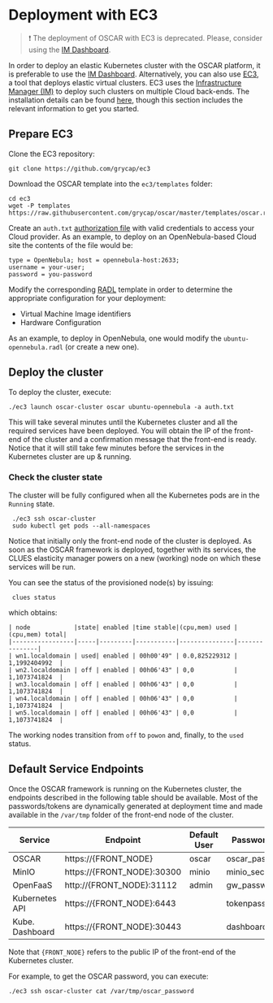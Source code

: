 # Deployment with EC3

> ❗️
> The deployment of OSCAR with EC3 is deprecated. Please, consider using the [IM Dashboard](deploy-im-dashboard.md).

In order to deploy an elastic Kubernetes cluster with the OSCAR platform, it
is preferable to use the
[IM Dashboard](https://im.egi.eu). 
Alternatively, you can also use [EC3](https://github.com/grycap/ec3), a tool
that deploys elastic virtual clusters. EC3 uses the
[Infrastructure Manager (IM)](https://www.grycap.upv.es/im) to deploy such
clusters on multiple Cloud back-ends. The installation details can be found
[here](https://ec3.readthedocs.io/en/latest/intro.html#installation), though
this section includes the relevant information to get you started.

## Prepare EC3

Clone the EC3 repository:

```
git clone https://github.com/grycap/ec3
```

Download the OSCAR template into the `ec3/templates` folder:

```
cd ec3
wget -P templates https://raw.githubusercontent.com/grycap/oscar/master/templates/oscar.radl
```

Create an `auth.txt`
[authorization file](https://ec3.readthedocs.io/en/devel/ec3.html#authorization-file)
with valid credentials to access your Cloud provider. As an example, to deploy
on an OpenNebula-based Cloud site the contents of the file would be:

```
type = OpenNebula; host = opennebula-host:2633;
username = your-user;
password = you-password
```

Modify the corresponding
[RADL](https://imdocs.readthedocs.io/en/latest/radl.html#resource-and-application-description-language-radl)
template in order to determine the appropriate configuration for your
deployment:

- Virtual Machine Image identifiers
- Hardware Configuration

As an example, to deploy in OpenNebula, one would modify the
`ubuntu-opennebula.radl` (or create a new one).

## Deploy the cluster

To deploy the cluster, execute:

```
./ec3 launch oscar-cluster oscar ubuntu-opennebula -a auth.txt
```

This will take several minutes until the Kubernetes cluster and all the
required services have been deployed. You will obtain the IP of the front-end
of the cluster and a confirmation message that the front-end is ready. Notice
that it will still take few minutes before the services in the Kubernetes
cluster are up & running.

### Check the cluster state

The cluster will be fully configured when all the Kubernetes pods are in the
`Running` state.

```
 ./ec3 ssh oscar-cluster
 sudo kubectl get pods --all-namespaces
```

Notice that initially only the front-end node of the cluster is deployed.
As soon as the OSCAR framework is deployed, together with its services, the
CLUES elasticity manager powers on a new (working) node on which these
services will be run.

You can see the status of the provisioned node(s) by issuing:

```
 clues status
```

which obtains:

```
| node            |state| enabled |time stable|(cpu,mem) used |(cpu,mem) total|
|-----------------|-----|---------|-----------|---------------|---------------|
| wn1.localdomain | used| enabled | 00h00'49" | 0.0,825229312 | 1,1992404992  |
| wn2.localdomain | off | enabled | 00h06'43" | 0,0           | 1,1073741824  |
| wn3.localdomain | off | enabled | 00h06'43" | 0,0           | 1,1073741824  |
| wn4.localdomain | off | enabled | 00h06'43" | 0,0           | 1,1073741824  |
| wn5.localdomain | off | enabled | 00h06'43" | 0,0           | 1,1073741824  |
```

The working nodes transition from `off` to `powon` and, finally, to the `used` status.

## Default Service Endpoints

Once the OSCAR framework is running on the Kubernetes cluster, the endpoints
described in the following table should be available.
Most of the passwords/tokens are dynamically generated at deployment time and
made available in the `/var/tmp` folder of the front-end node of the cluster.

| Service        | Endpoint                  | Default User | Password File   |
|----------------|---------------------------|--------------|-----------------|
| OSCAR          | https://{FRONT_NODE}      | oscar        | oscar_password  |
| MinIO          | https://{FRONT_NODE}:30300| minio        | minio_secret_key|
| OpenFaaS       | http://{FRONT_NODE}:31112 | admin        | gw_password     |
| Kubernetes API | https://{FRONT_NODE}:6443 |              | tokenpass       |
| Kube. Dashboard| https://{FRONT_NODE}:30443|              | dashboard_token |

Note that `{FRONT_NODE}` refers to the public IP of the front-end of the
Kubernetes cluster.

For example, to get the OSCAR password, you can execute:

```
./ec3 ssh oscar-cluster cat /var/tmp/oscar_password
```